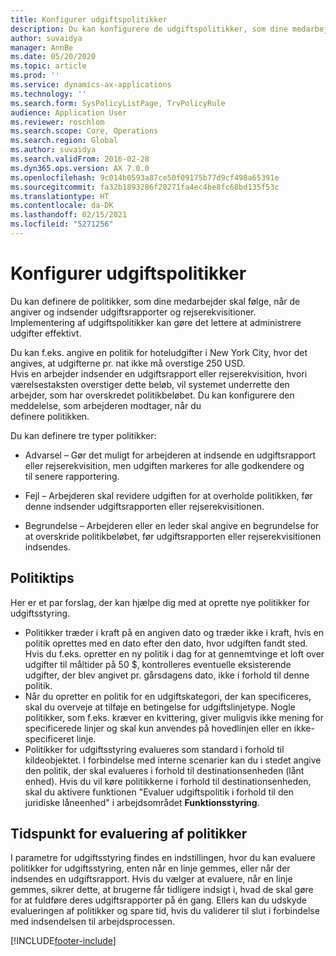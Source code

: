 ```yaml
---
title: Konfigurer udgiftspolitikker
description: Du kan konfigurere de udgiftspolitikker, som dine medarbejder skal følge, når de angiver og indsender udgiftsrapporter og rejserekvisitioner i Microsoft Dynamics 365 Finance.
author: suvaidya
manager: AnnBe
ms.date: 05/20/2020
ms.topic: article
ms.prod: ''
ms.service: dynamics-ax-applications
ms.technology: ''
ms.search.form: SysPolicyListPage, TrvPolicyRule
audience: Application User
ms.reviewer: roschlom
ms.search.scope: Core, Operations
ms.search.region: Global
ms.author: suvaidya
ms.search.validFrom: 2016-02-28
ms.dyn365.ops.version: AX 7.0.0
ms.openlocfilehash: 9c014b0593a87ce50f09175b77d9cf498a65391e
ms.sourcegitcommit: fa32b1893286f20271fa4ec4be8fc68bd135f53c
ms.translationtype: HT
ms.contentlocale: da-DK
ms.lasthandoff: 02/15/2021
ms.locfileid: "5271256"
---
```

# <a name="set-up-expense-policies"></a>Konfigurer udgiftspolitikker

Du kan definere de politikker, som dine medarbejder skal følge, når de angiver og indsender udgiftsrapporter og rejserekvisitioner.         
Implementering af udgiftspolitikker kan gøre det lettere at administrere udgifter effektivt.         

Du kan f.eks. angive en politik for hoteludgifter i New York City, hvor det angives, at udgifterne pr. nat ikke må overstige 250 USD.       
Hvis en arbejder indsender en udgiftsrapport eller rejserekvisition, hvori værelsestaksten overstiger dette beløb, vil systemet underrette den        
arbejder, som har overskredet politikbeløbet. Du kan konfigurere den meddelelse, som arbejderen modtager, når du        
definere politikken.      
        
Du kan definere tre typer politikker:         
        
- Advarsel – Gør det muligt for arbejderen at indsende en udgiftsrapport eller rejserekvisition, men udgiften markeres for alle godkendere og        
  til senere rapportering.        

- Fejl – Arbejderen skal revidere udgiften for at overholde politikken, før denne indsender udgiftsrapporten eller rejserekvisitionen.       
 
 - Begrundelse – Arbejderen eller en leder skal angive en begrundelse for at overskride politikbeløbet, før udgiftsrapporten eller rejserekvisitionen indsendes.        

## <a name="policy-tips"></a>Politiktips
Her er et par forslag, der kan hjælpe dig med at oprette nye politikker for udgiftsstyring. 
* Politikker træder i kraft på en angiven dato og træder ikke i kraft, hvis en politik oprettes med en dato efter den dato, hvor udgiften fandt sted. Hvis du f.eks. opretter en ny politik i dag for at gennemtvinge et loft over udgifter til måltider på 50 $, kontrolleres eventuelle eksisterende udgifter, der blev angivet pr. gårsdagens dato, ikke i forhold til denne politik.
* Når du opretter en politik for en udgiftskategori, der kan specificeres, skal du overveje at tilføje en betingelse for udgiftslinjetype. Nogle politikker, som f.eks. kræver en kvittering, giver muligvis ikke mening for specificerede linjer og skal kun anvendes på hovedlinjen eller en ikke-specificeret linje. 
* Politikker for udgiftsstyring evalueres som standard i forhold til kildeobjektet. I forbindelse med interne scenarier kan du i stedet angive den politik, der skal evalueres i forhold til destinationsenheden (lånt enhed). Hvis du vil køre politikkerne i forhold til destinationsenheden, skal du aktivere funktionen "Evaluer udgiftspolitik i forhold til den juridiske låneenhed" i arbejdsområdet **Funktionsstyring**.

## <a name="when-to-evaluate-policies"></a>Tidspunkt for evaluering af politikker

I parametre for udgiftsstyring findes en indstillingen, hvor du kan evaluere politikker for udgiftsstyring, enten når en linje gemmes, eller når der indsendes en udgiftsrapport. Hvis du vælger at evaluere, når en linje gemmes, sikrer dette, at brugerne får tidligere indsigt i, hvad de skal gøre for at fuldføre deres udgiftsrapporter på én gang. Ellers kan du udskyde evalueringen af politikker og spare tid, hvis du validerer til slut i forbindelse med indsendelsen til arbejdsprocessen.


[!INCLUDE[footer-include](../includes/footer-banner.md)]